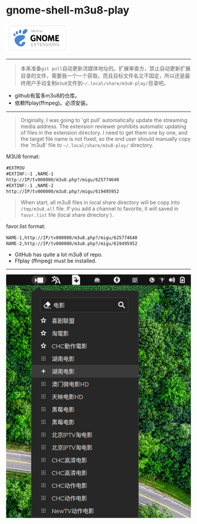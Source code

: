 # gnome-shell-m3u8-play

[<img alt="" height="80" src="https://raw.githubusercontent.com/andyholmes/gnome-shell-extensions-badge/master/get-it-on-ego.svg?sanitize=true">](https://extensions.gnome.org/extension/4824/m3u8-play/)

---

> 本来准备`git pull`自动更新流媒体地址的。扩展审查方，禁止自动更新扩展目录的文件，需要我一个一个获取，而且目标文件名又不固定，所以还是最终用户手动复制`m3u8`文件到`~/.local/share/m3u8-play/`目录吧。

- github有蛮多m3u8的仓库。
- 依赖ffplay(ffmpeg)。必须安装。

---

> Originally, I was going to 'git pull' automatically update the streaming media address. The extension reviewer prohibits automatic updating of files in the extension directory. I need to get them one by one, and the target file name is not fixed, so the end user should manually copy the 'm3u8' file to `~/.local/share/m3u8-play/` directory.

M3U8 format:
```
#EXTM3U
#EXTINF:-1 ,NAME-1
http://IP/tv000000/m3u8.php?/migu/625774640
#EXTINF:-1 ,NAME-2
http://IP/tv000000/m3u8.php?/migu/619495952
```

> When start, all m3u8 files in local share directory will be copy into `/tmp/m3u8.all` file. If you add a channel to favorite, it will saved in `favor.list` file (local share directory ).

favor.list format:
```
NAME-1,http://IP/tv000000/m3u8.php?/migu/625774640
NAME-2,http://IP/tv000000/m3u8.php?/migu/619495952
```

- GitHub has quite a lot m3u8 of repo.
- Ffplay (ffmpeg) must be installed.

---

![](screenshot.png)
